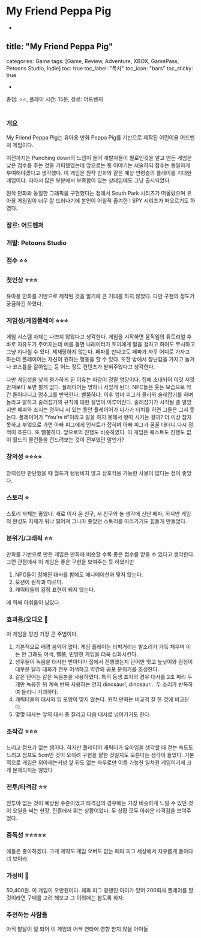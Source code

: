 # My Friend Peppa Pig

-

## title: "My Friend Peppa Pig"
categories: Game
tags: [Game, Review, Adventure, XBOX, GamePass, Petoons Studio, Indie]
toc: true
toc_label: "목차"
toc_icon: "bars"
toc_sticky: true

-

총점: ⭐⭐, 플레이 시간: 15분, 장르: 어드벤처

![]()

### 개요

My Friend Peppa Pig는 유아용 만화 Peppa Pig를 기반으로 제작된 어린이용 어드벤처 게임이다.

이전까지는 Punching down의 느낌이 들어 개발자들이 별로인것을 알고 만든 게임은 낮은 점수를 주는 것을 기피했었는데 앞으로는 뒷 이야기는 서술하되 점수는 동일하게 부여해야겠다고 생각했다. 이 게임은 원작 만화와 같은 예상 연령층의 플레이를 기대한 게임이다. 따라서 많은 부분에서 부족함이 있는 상태임에도 그냥 출시되었다.

원작 만화와 동일한 그래픽을 구현했다는 점에서 South Park 시리즈가 떠올랐으며 유아용 게임임이 너무 잘 드러나기에 본인이 어릴적 즐겨한 I SPY 시리즈가 떠오르기도 하였다.

### 장르: 어드벤처

### 개발: Petoons Studio

### 점수 ⭐⭐

### 첫인상 ⭐⭐⭐

유아용 만화를 기반으로 제작된 것을 알기에 큰 기대를 하지 않았다. 다만 구현의 정도가 궁금하긴 하였다.

### 게임성/게임플레이 ⭐⭐⭐

게임 시스템 자체는 나쁘지 않았다고 생각한다. 게임을 시작하면 움직임의 튜토리얼 후 바로 자유도가 주어지는데 예를 들면 나래이터가 토끼에게 말을 걸자고 하여도 무시하고 그냥 지나칠 수 있다. 제재당하지 않는다. 페파를 만나고도 페파가 자꾸 어디로 가자고 하는데 플레이어는 자신이 원하는 행동을 할 수 있다. 또한 방에서 장난감을 가지고 놀거나 코스튬을 갈아입는 등 어느 정도 컨텐츠가 받혀주었다고 생각한다.

다만 게임성을 낮게 평가하게 된 이유는 마감이 정말 엉망이다. 집에 초대되어 이것 저것 만져보다 보면 할게 없다. 플레이어는 멍하니 서있게 된다. NPC들은 웃는 모습으로 약간 돌아다니고 멈추고를 반복한다. 뻘쭘하다. 이후 엄마 피그가 올라와 술래잡기를 하며 놀라고 말하고 술래잡기의 규칙에 대한 설명이 이루어진다. 술래잡기가 시작될 줄 알았지만 페파와 조지는 멍하니 서 있는 동안 플레이어가 다가가 터치를 하면 그들은 그저 웃는다. 플레이어가 “You’re it”이라고 말을 하지 못해서 왕따 시키는 걸까? 더 이상 참지 못하고 부엌으로 가면 아빠 피그에게 인서트가 잡히며 아빠 피그가 꿀꿀 대더니 다시 정적이 흐른다. 또 뻘쭘하다. 앞으로의 진행도 비슷하였다. 이 게임은 퀘스트도 진행도 없이 월드의 물건들을 건드려보는 것이 전부였단 말인가?

### 창의성 ⭐⭐⭐⭐

창의성만 판단했을 때 월드가 텅텅비지 않고 상호작용 가능한 사물이 많다는 점이 좋았다.

### 스토리 ⭐

스토리 자체는 좋았다. 새로 이사 온 친구, 새 친구와 놀 생각에 신난 페파, 하지만 게임의 완성도 자체가 워낙 떨어져 그나마 좋았던 스토리를 따라가기도 힘들게 만들었다.

### 분위기/그래픽 ⭐⭐

만화를 기반으로 만든 게임은 만화에 비슷할 수록 좋은 점수를 받을 수 있다고 생각한다. 그런 관점에서 이 게임은 좋은 구현을 보여주는 듯 하였지만

1. NPC들이 정해진 대사를 함에도 애니메이션과 맞지 않는다.
2. 모션이 원작과 다르다.
3. 캐릭터들의 감정 표현이 되지 않는다.

에 의해 아쉬움이 남았다.

### 효과음/오디오 💩

이 게임을 망친 가장 큰 주범이다.

1. 기본적으로 배경 음악이 없다. 게임 플레이는 터벅거리는 발소리가 가득 채우며 이는 안 그래도 어색, 뻘쭘, 민망한 게임을 더욱 심화시킨다.
2. 성우들이 녹음을 대사만 받아다가 집에서 진행했는지 단어만 맞고 높낮이와 감정이 대부분 달라 대화가 전부 어색하고 약간의 공포 분위기를 조성한다.
3. 같은 단어는 같은 녹음본을 사용하였다. 특히 동생 조지의 경우 대사를 2초 짜리 두개만 녹음한 뒤 계속 반복 사용하는 건지 dinosaur!, dinosaur… 두 소리가 반복하여 들리니 기괴하다.
4. 캐릭터들의 대사와 입 모양이 맞지 않는다. 원작 만화는 비교적 잘 한 것에 비교된다.
5. 몇몇 대사는 앞의 대사 중 잘리고 다음 대사로 넘어가기도 한다.

### 조작감 ⭐⭐⭐

느리고 점프가 없는 셈이다. 하지만 플레이어 캐릭터가 유아임을 생각할 때 걷는 속도도 느리고 점프도 5cm인 것이 오히려 구현을 잘한 것일지도 모른다는 생각이 들었다. 기본적으로 게임은 위아래는커녕 앞 뒤도 없는 좌우로만 이등 가능한 일차원 게임이기에 크게 문제되지는 않았다

### 전투/타격감 ⭐⭐

전투야 없는 것이 예상된 수준이었고 타격감의 경우에는 가장 비슷하게 느낄 수 있던 것이 오일을 써는 현장, 진흙에서 뛰는 상황이었다. 두 상황 모두 아쉬운 타격감을 보여주었다.

### 중독성 ⭐⭐⭐⭐⭐

애들은 좋아하겠다. 크게 제약도 게임 오버도 없는 페파 피그 세상에서 자유롭게 돌아다녀 보아라.

### 가성비 💩

50,400원. 이 게임이 오만원이다. 페파 피그 광팬인 아이가 있어 200회차 플레이를 할 것이라면 구매를 고려 해보고 그 이외에는 참도록 하자.

### 추천하는 사람들

아직 발달이 덜 되어 이 게임의 어색 연타에 영향 받지 않을 아이들